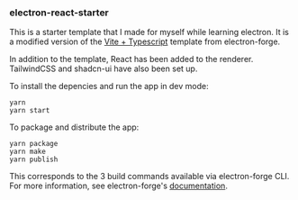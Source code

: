 ### electron-react-starter

This is a starter template that I made for myself while learning electron. It is a modified version of the [Vite + Typescript](https://www.electronforge.io/templates/vite-+-typescript) template from electron-forge.

In addition to the template, React has been added to the renderer. TailwindCSS and shadcn-ui have also been set up.

To install the depencies and run the app in dev mode:

```
yarn
yarn start
```

To package and distribute the app:

```
yarn package
yarn make
yarn publish
```

This corresponds to the 3 build commands available via electron-forge CLI. For more information, see electron-forge's [documentation](https://www.electronforge.io/core-concepts/build-lifecycle).
